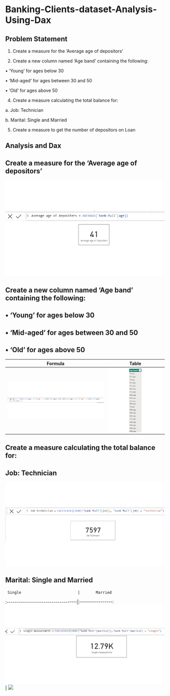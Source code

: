 # Banking-Clients-dataset-Analysis-Using-Dax
## Problem Statement
1.	Create a measure for the ‘Average age of depositors’

2.	Create a new column named ‘Age band’ containing the following:
   
 •	‘Young’ for ages below 30

 •	‘Mid-aged’ for ages between 30 and 50

 •	‘Old’ for ages above 50

4.	Create a measure calculating the total balance for:

a.	Job: Technician

b.	Marital: Single and Married

5.	Create a measure to get the number of depositors on Loan
## Analysis and Dax
## Create a measure for the ‘Average age of depositors’
![](average_age.png)

## Create a new column named ‘Age band’ containing the following:
   
## •	‘Young’ for ages below 30

## •	‘Mid-aged’ for ages between 30 and 50

## •	‘Old’ for ages above 50
Formula                             |          Table
:----------------------------------:|:----------------:
![](Formula_age_band.png)           |     ![](age_band.png)

## Create a measure calculating the total balance for:
## Job: Technician
![](techno.png)

## Marital: Single and Married
     Single                         |       Married
:----------------------------------:|:----------------:
![](single.png)                     |     ![](![](married.png))



